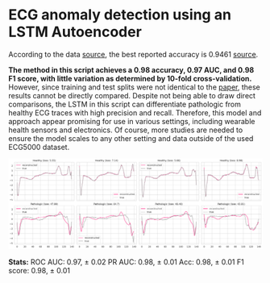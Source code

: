 # ECG anomaly detection using an LSTM Autoencoder

According to the data [source](http://www.timeseriesclassification.com/description.php?Dataset=ECG5000), the best reported accuracy is 0.9461 [source](https://dl.acm.org/doi/10.1007/s10618-014-0388-4).

**The method in this script achieves a 0.98 accuracy, 0.97 AUC, and 0.98 F1 score, with little variation as determined by 10-fold cross-validation.** However, since training and test splits were not identical to the [paper](https://dl.acm.org/doi/10.1007/s10618-014-0388-4), these results cannot be directly compared. Despite not being able to draw direct comparisons, the LSTM in this script can differentiate pathologic from healthy ECG traces with high precision and recall. Therefore, this model and approach appear promising for use in various settings, including wearable health sensors and electronics. Of course, more studies are needed to ensure the model scales to any other setting and data outside of the used ECG5000 dataset.

![ECG traces](trace_fit.png)

**Stats:**
ROC AUC: 0.97, ± 0.02
PR AUC: 0.98, ± 0.01
Acc: 0.98, ± 0.01
F1 score: 0.98, ± 0.01
